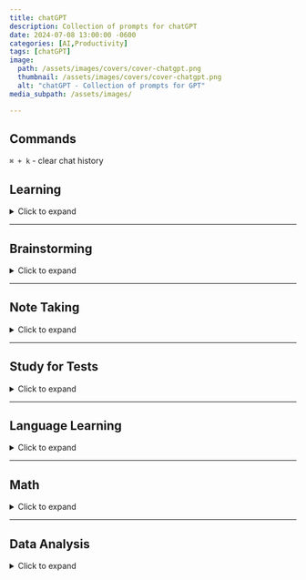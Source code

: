 ```yaml
---
title: chatGPT
description: Collection of prompts for chatGPT
date: 2024-07-08 13:00:00 -0600
categories: [AI,Productivity]
tags: [chatGPT]
image:
  path: /assets/images/covers/cover-chatgpt.png
  thumbnail: /assets/images/covers/cover-chatgpt.png
  alt: "chatGPT - Collection of prompts for GPT"
media_subpath: /assets/images/

---
```

## Commands

`⌘ + k` - clear chat history

## Learning

<details>
<summary>Click to expand</summary>

<p><b>Learn a Concept</b><br>
Explain the [TOPIC] by giving the Why ? What ? How ?</p>
<p><b>Compare (short)</b><br>
In a short sentence explain the difference between [TOPIC A] and [TOPIC B]</p>
<p><b>Compare (Detailed)</b><br>
Compare and contrast the following concepts [TOPIC A] and [TOPIC B]</p>
<p><b>Explain Concept</b><br>
Explain to me in the simplest terms possible as if I’m a complete beginner for [TOPIC]</p>
<p><b>5 key points</b><br>
What are the 5 key points I should when studying the topic above ?</p>
<p><b>Re-explain</b><br>
I don't understand can you re-explain in a different way ?</p>
<p><b>Visualization Exercise</b><br>
Guide me through a visualization exercise to help me internalize the [TOPIC] and imagine myself successfully applying it to a real-life situation.</p>
<p><b>Create Mental model | Analogy | Metaphor</b><br>
create a mental model or analogy or metaphor to help me understand the following concept [TOPIC]</p>

<p><b>Socractic questioning</b><br>
I want you to act as a Socrate and use the socratic method to help me improve my critical thinking , logic and reason skills.  your task is to ask open-ended questions to the statement I make and after I provide a response, give me constructive feedback to each response before you ask the next question. </p>

</details>

---

## Brainstorming

<details>
<summary>Click to expand</summary>

<p><b>Brainstorm Ideas</b><br>
Brainstorm new ideas or approaches. Prioritize ideas that are uncommon or novel for [TOPIC].</p>

<p><b>Create a Mind Map</b><br>
Create a mind map. List out the central idea, main branches, and sub-branches for [TOPIC].</p>

<p><b>Order of what to learn</b><br>
I want you to act as an expert in [TOPIC] and imagine that I am a complete beginner. What do you think are the 10 most important concepts from this subject to start with and in which order? Give me a brief overview of those concepts and your reasoning as to why it's best to learn them in that order.</p>

<p><b>Build topic list using Pareto Principal</b><br>
I want to learn [TOPIC]. Can you use the Pareto principle (80/20 rule), which identifies 20% of the topic that will yield me 80% of the desired results, to create a focused learning plan for me?</p>

<p><b>Get Project Ideas</b><br>
I am a beginner interested in learning [TOPIC]. Can you give me some beginner project ideas to help strengthen my knowledge?</p>

</details>

---

## Note Taking

<details>
<summary>Click to expand</summary>

<p><b>Summarize Notes</b><br>
Summarize this and re-write it in one sentence: [Paste Text here]`</p>

<p><b>Expand on Notes</b><br>
Expand on these notes: [Paste Text here]</p>

<p><b>Summarize a Book</b><br>
Give me the main points of the book `[Book Title] ?</p>

<p><b>Summarize Text</b><br>
Summarize the following in **300 characters or less**. Then list 3 use cases or practical examples. Briefly describe alternatives, benefits, and trade-offs.</p>

<p><b>Q&A After uploading PDF</b><br>
Ask me 5 questions that will improve the response you will be giving me.
I'll share an article below. How does the information in this article apply to an Azure cloud architect?</p>

<p>Assuming the role of a senior Azure architect with 20+ years of experience for the rest of the conversation, I'd like to engage in a Q&A session where you'll provide insights, analysis, and answers based on the uploaded report in PDF.</p>

</details>

---

## Study for Tests

<details>
<summary>Click to expand</summary>

<p><b> # 1 - TIP !  Test yourself using Feynman technique</b><br>
You explain what you have understood and ask it if you got it right or not</p>

<p><b>Create a study plan</b><br>
Create a study timetable for a student revising [TOPIC].
The timetable should cover a week.
The timetable should break the above topic down into its individual learning topics.
The timetable should include food breaks, exercise breaks, and sleep.
Each day should be displayed in time blocks.</p>

<p><b>Create a test</b><br>
I have an upcoming exam that I need to practice. Could you please provide me with 5 multiple-choice and 5 long-form questions for me to practice?</p>

<p><b>Create multiple-choice questions</b><br>
Topic: [TOPIC]
Write a multiple-choice question with 1 correct answer and 4 incorrect distractor answers.
Answers should be labeled A to E. Each answer should have an explanation.</p>

<p><b>Create Multiple Choice Questions</b><br>
You are a college professor in [TOPIC]. Create 10 multiple-choice questions based on the topic of [TOPIC]. There should be 1 correct answer and 3 incorrect answers.
Allow me to answer one question at a time before providing me another question. For each question I answer, please advise if I am correct or incorrect and provide an explanation accordingly.</p>

<p><b>Short answer prompt</b><br>
You are a college professor in `SUBJECT`. Create 5 based **short answer questions** on a topic of [TOPIC].
Allow me to answer one question at a time before providing me another question. For each question I answer, please advise if I am correct or incorrect and provide an explanation. Grade my answers in percentages.</p>

<p><b>Create Study schedule</b><br>
Create a study schedule for all of the above in an appropriate amount of weeks. I can study 2 hours every Tuesday and Thursday. Please include time for revision and testing.</p>

</details>

---

## Language Learning

<details>
<summary>Click to expand</summary>

<p><b>Learn a Language</b><br>
Could you please help me practice a basic conversation in `LANGUAGE` where we talk to each other? Imagine we just met. You will start the conversation off and wait for me to respond. Please translate each response to English.</p>

</details>

---

## Math

<details>
<summary>Click to expand</summary>

<p><b>Learn Math</b><br>
I want you to act as a math teacher. I will provide some mathematical equations or concepts, and it will be your job to explain them in easy-to-understand terms. This could include providing step-by-step instructions for solving a problem, demonstrating various techniques with visuals, or suggesting online resources for further study. My first request is "I need help understanding how probability works".</p>

<p><b>Understand Math question</b><br>
I don't understand how to do this math problem: -3 + 2x = 11. Could you show me how to do it step-by-step?</p>

</details>

---

## Data Analysis

  <details>
  <summary>Click to expand</summary>
  <ul>
  <li>Can you <span style="color:#406CB4">load and preview the data?</span></li>
  <li>Can you <span style="color:#406CB4">describe the data?</span></li>
  <li>Can you <span style="color:#406CB4">explain this dataset in one paragraph?</span></li>
  <li>Can you <span style="color:#406CB4">explain this dataset in simple terms?</span></li>
  <li>Can you <span style="color:#406CB4">explain this dataset like I’m 5 years old?</span></li>
  <li>What’s the <span style="color:#406CB4">main takeaway from this dataset?</span></li>
  <li>What are the <span style="color:#406CB4">rows and columns in this dataset?</span></li>
  <li>What <span style="color:#406CB4">insights</span> do you see here? Give me a numbered list</li>
  <li>Can you <span style="color:#406CB4">create a graph</span> using this data?</li>
  <li>Can you <span style="color:#406CB4">create a chart</span> using this data?</li>
  <li>Can you <span style="color:#406CB4">create a heatmap</span> using this data?</li>
  <li>What are the <span style="color:#406CB4">trends</span> shown in this data?</li>
  <li>Can you <span style="color:#406CB4">list the top 10 key points</span>?</li>
  <li>Can you <span style="color:#406CB4">write me an article</span> based on this dataset?</li>
  <li>Can you write a <span style="color:#406CB4">one sentence recap</span> of this data?</li>
  <li>Can you <span style="color:#406CB4">clean</span> this dataset?</li>
  <li>Can you <span style="color:#406CB4">segment this data and create a table</span>?</li>
  <li>Can you <span style="color:#406CB4">create a presentation</span> based on this data?</li>
  <li>Can you <span style="color:#406CB4">create 10 visuals to represent different data points</span>?</li>
  <li>Can you <span style="color:#406CB4">create a visual word cloud</span>?</li>
  <li>Can you <span style="color:#406CB4">make the graphs more beautiful</span>?</li>
  <li><span style="color:#406CB4">Create a visual chart</span>, based on this data</li>
  <li>Show me the <span style="color:#406CB4">top trends in a visual format</span></li>
  <li>What is the <span style="color:#406CB4">key lesson</span> from this dataset?</li>
  </ul>

  </details>
